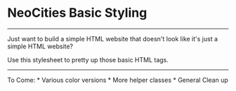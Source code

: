 # NeoCities Basic Styling

<hr />

Just want to build a simple HTML website that doesn't look like it's just a simple HTML website?

Use this stylesheet to pretty up those basic HTML tags.

<hr />
To Come:
* Various color versions
* More helper classes
* General Clean up